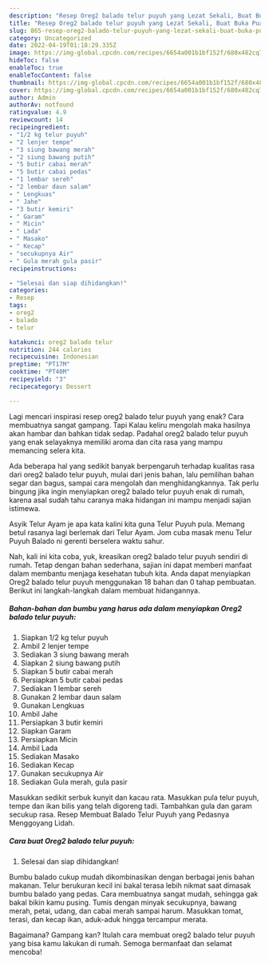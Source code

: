```yaml
---
description: "Resep Oreg2 balado telur puyuh yang Lezat Sekali, Buat Buka Puasa}"
title: "Resep Oreg2 balado telur puyuh yang Lezat Sekali, Buat Buka Puasa}"
slug: 865-resep-oreg2-balado-telur-puyuh-yang-lezat-sekali-buat-buka-puasa
category: Uncategorized
date: 2022-04-19T01:18:29.335Z
image: https://img-global.cpcdn.com/recipes/6654a001b1bf152f/680x482cq70/oreg2-balado-telur-puyuh-foto-resep-utama.jpg
hideToc: false
enableToc: true
enableTocContent: false
thumbnail: https://img-global.cpcdn.com/recipes/6654a001b1bf152f/680x482cq70/oreg2-balado-telur-puyuh-foto-resep-utama.jpg
cover: https://img-global.cpcdn.com/recipes/6654a001b1bf152f/680x482cq70/oreg2-balado-telur-puyuh-foto-resep-utama.jpg
author: Admin
authorAv: notfound
ratingvalue: 4.9
reviewcount: 14
recipeingredient:
- "1/2 kg telur puyuh"
- "2 lenjer tempe"
- "3 siung bawang merah"
- "2 siung bawang putih"
- "5 butir cabai merah"
- "5 butir cabai pedas"
- "1 lembar sereh"
- "2 lembar daun salam"
- " Lengkuas"
- " Jahe"
- "3 butir kemiri"
- " Garam"
- " Micin"
- " Lada"
- " Masako"
- " Kecap"
- "secukupnya Air"
- " Gula merah gula pasir"
recipeinstructions:

- "Selesai dan siap dihidangkan!"
categories:
- Resep
tags:
- oreg2
- balado
- telur

katakunci: oreg2 balado telur 
nutrition: 244 calories
recipecuisine: Indonesian
preptime: "PT17M"
cooktime: "PT40M"
recipeyield: "3"
recipecategory: Dessert

---
```



Lagi mencari inspirasi resep oreg2 balado telur puyuh yang enak? Cara membuatnya sangat gampang. Tapi Kalau keliru mengolah maka hasilnya akan hambar dan bahkan tidak sedap. Padahal oreg2 balado telur puyuh yang enak selayaknya memiliki aroma dan cita rasa yang mampu memancing selera kita.


Ada beberapa hal yang sedikit banyak berpengaruh terhadap kualitas rasa dari oreg2 balado telur puyuh, mulai dari jenis bahan, lalu pemilihan bahan segar dan bagus, sampai cara mengolah dan menghidangkannya. Tak perlu bingung jika ingin menyiapkan oreg2 balado telur puyuh enak di rumah, karena asal sudah tahu caranya maka hidangan ini mampu menjadi sajian istimewa.

Asyik Telur Ayam je apa kata kalini kita guna Telur Puyuh pula. Memang betul rasanya lagi berlemak dari Telur Ayam. Jom cuba masak menu Telur Puyuh Balado ni gerenti berselera waktu sahur.


Nah, kali ini kita coba, yuk, kreasikan oreg2 balado telur puyuh sendiri di rumah. Tetap dengan bahan sederhana, sajian ini dapat memberi manfaat dalam membantu menjaga kesehatan tubuh kita. Anda dapat menyiapkan Oreg2 balado telur puyuh menggunakan 18 bahan dan 0 tahap pembuatan. Berikut ini langkah-langkah dalam membuat hidangannya.

<!--inarticleads1-->

##### Bahan-bahan dan bumbu yang harus ada dalam menyiapkan Oreg2 balado telur puyuh:

1. Siapkan 1/2 kg telur puyuh
1. Ambil 2 lenjer tempe
1. Sediakan 3 siung bawang merah
1. Siapkan 2 siung bawang putih
1. Siapkan 5 butir cabai merah
1. Persiapkan 5 butir cabai pedas
1. Sediakan 1 lembar sereh
1. Gunakan 2 lembar daun salam
1. Gunakan  Lengkuas
1. Ambil  Jahe
1. Persiapkan 3 butir kemiri
1. Siapkan  Garam
1. Persiapkan  Micin
1. Ambil  Lada
1. Sediakan  Masako
1. Sediakan  Kecap
1. Gunakan secukupnya Air
1. Sediakan  Gula merah, gula pasir


Masukkan sedikit serbuk kunyit dan kacau rata. Masukkan pula telur puyuh, tempe dan ikan bilis yang telah digoreng tadi. Tambahkan gula dan garam secukup rasa. Resep Membuat Balado Telur Puyuh yang Pedasnya Menggoyang Lidah. 

<!--inarticleads2-->

##### Cara buat Oreg2 balado telur puyuh:


1. Selesai dan siap dihidangkan!

Bumbu balado cukup mudah dikombinasikan dengan berbagai jenis bahan makanan. Telur berukuran kecil ini bakal terasa lebih nikmat saat dimasak bumbu balado yang pedas. Cara membuatnya sangat mudah, sehingga gak bakal bikin kamu pusing. Tumis dengan minyak secukupnya, bawang merah, petai, udang, dan cabai merah sampai harum. Masukkan tomat, terasi, dan kecap ikan, aduk-aduk hingga tercampur merata. 

Bagaimana? Gampang kan? Itulah cara membuat oreg2 balado telur puyuh yang bisa kamu lakukan di rumah. Semoga bermanfaat dan selamat mencoba!
